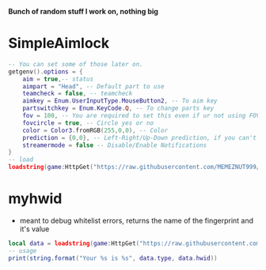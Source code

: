 ****Bunch of random stuff I work on, nothing big****

# SimpleAimlock
```lua
-- You can set some of those later on.
getgenv().options = {
    aim = true,-- status
    aimpart = "Head", -- Default part to use
    teamcheck = false, -- teamcheck
    aimkey = Enum.UserInputType.MouseButton2, -- To aim key
    partswitchkey = Enum.KeyCode.Q, -- To change parts key
    fov = 100, -- You are required to set this even if ur not using FOV circle
    fovcircle = true, -- Circle yes or no
    color = Color3.fromRGB(255,0,0), -- Color
    prediction = {0,0}, -- Left-Right/Up-Down prediction, if you can't set this up you need to retake 5th grade math.
    streamermode = false -- Disable/Enable Notifications
}
-- load 
loadstring(game:HttpGet("https://raw.githubusercontent.com/MEMEZNUT999/lua/main/SimpleAimlock.lua", true))()

```
# myhwid
 - meant to debug whitelist errors, returns the name of the fingerprint and it's value
```lua
local data = loadstring(game:HttpGet("https://raw.githubusercontent.com/MEMEZNUT999/lua/main/myhwid.lua", true))()
-- usage
print(string.format("Your %s is %s", data.type, data.hwid))
```
